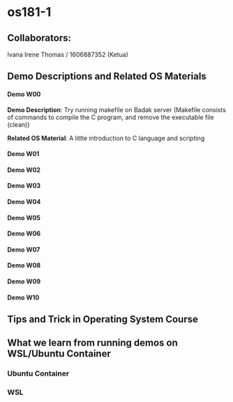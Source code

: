 # os181-1

## Collaborators:
Ivana Irene Thomas / 1606887352 (Ketua)

## Demo Descriptions and Related OS Materials

#### Demo W00
**Demo Description**: Try running makefile on Badak server
(Makefile consists of commands to compile the C program, and remove the executable file (clean))

**Related OS Material**: A little introduction to C language and scripting

#### Demo W01
#### Demo W02
#### Demo W03
#### Demo W04
#### Demo W05
#### Demo W06
#### Demo W07
#### Demo W08
#### Demo W09
#### Demo W10

## Tips and Trick in Operating System Course

## What we learn from running demos on WSL/Ubuntu Container

### Ubuntu Container

### WSL



